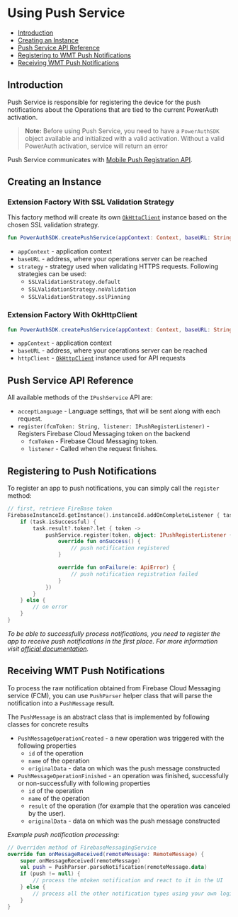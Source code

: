 # Using Push Service

<!-- begin TOC -->
- [Introduction](#introduction)
- [Creating an Instance](#creating-an-instance)
- [Push Service API Reference](#push-service-api-reference)
- [Registering to WMT Push Notifications](#registering-to-push-notifications)
- [Receiving WMT Push Notifications](#receiving-wmt-push-notifications)
<!-- end -->

## Introduction

Push Service is responsible for registering the device for the push notifications about the Operations that are tied to the current PowerAuth activation.

> __Note:__ Before using Push Service, you need to have a `PowerAuthSDK` object available and initialized with a valid activation. Without a valid PowerAuth activation, service will return an error

Push Service communicates with [Mobile Push Registration API](https://github.com/wultra/powerauth-webflow/blob/develop/docs/Mobile-Push-Registration-API.md).

## Creating an Instance

### Extension Factory With SSL Validation Strategy

This factory method will create its own [`OkHttpClient`](https://square.github.io/okhttp/) instance based on the chosen SSL validation strategy.

```kotlin
fun PowerAuthSDK.createPushService(appContext: Context, baseURL: String, strategy: SSLValidationStrategy): IPushService
``` 

- `appContext` - application context
- `baseURL` - address, where your operations server can be reached
- `strategy` - strategy used when validating HTTPS requests. Following strategies can be used:
    - `SSLValidationStrategy.default`
    - `SSLValidationStrategy.noValidation`
    - `SSLValidationStrategy.sslPinning`

### Extension Factory With OkHttpClient

```kotlin
fun PowerAuthSDK.createPushService(appContext: Context, baseURL: String, httpClient: OkHttpClient): IPushService
``` 
- `appContext` - application context
- `baseURL` - address, where your operations server can be reached
- `httpClient` - [`OkHttpClient`](https://square.github.io/okhttp/) instance used for API requests 

## Push Service API Reference

All available methods of the `IPushService` API are:

- `acceptLanguage` - Language settings, that will be sent along with each request.
- `register(fcmToken: String, listener: IPushRegisterListener)` - Registers Firebase Cloud Messaging token on the backend
    - `fcmToken` - Firebase Cloud Messaging token.
    - `listener` - Called when the request finishes.

## Registering to Push Notifications

To register an app to push notifications, you can simply call the `register` method:

```kotlin
// first, retrieve FireBase token
FirebaseInstanceId.getInstance().instanceId.addOnCompleteListener { task ->
    if (task.isSuccessful) {
        task.result?.token?.let { token ->
            pushService.register(token, object: IPushRegisterListener {
                override fun onSuccess() {
                    // push notification registered
                }

                override fun onFailure(e: ApiError) {
                    // push notification registration failed
                }
            })
        }       
    } else {
        // on error
    }
}
```

_To be able to successfully process notifications, you need to register the app to receive push notifications in the first place. For more information visit [official documentation](https://firebase.google.com/docs/cloud-messaging/android/client)._

## Receiving WMT Push Notifications

To process the raw notification obtained from Firebase Cloud Messaging service (FCM), you can use `PushParser` helper class that will parse the notification into a `PushMessage` result.

The `PushMessage` is an abstract class that is implemented by following classes for concrete results

- `PushMessageOperationCreated` - a new operation was triggered with the following properties
  -  `id` of the operation
  -  `name` of the operation
  -  `originalData` - data on which was the push message constructed
- `PushMessageOperationFinished` - an operation was finished, successfully or non-successfully with following properties
  -  `id` of the operation
  -  `name` of the operation
  -  `result` of the operation (for example that the operation was canceled by the user).
  -  `originalData` - data on which was the push message constructed


_Example push notification processing:_

```kotlin
// Overriden method of FirebaseMessagingService
override fun onMessageReceived(remoteMessage: RemoteMessage) {
    super.onMessageReceived(remoteMessage)
    val push = PushParser.parseNotification(remoteMessage.data)
    if (push != null) {
        // process the mtoken notification and react to it in the UI
    } else {
        // process all the other notification types using your own logic
    }
}
```
